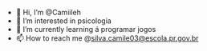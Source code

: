 - 👋 Hi, I’m @Camiileh
- 👀 I’m interested in  psicologia
- 🌱 I’m currently learning  á  programar  jogos
- 📫 How to reach me  @silva.camile03@escola.pr.gov.br

<!---
Camiileh/Camiileh is a ✨ special ✨ repository because its `README.md` (this file) appears on your GitHub profile.
You can click the Preview link to take a look at your changes.
--->
